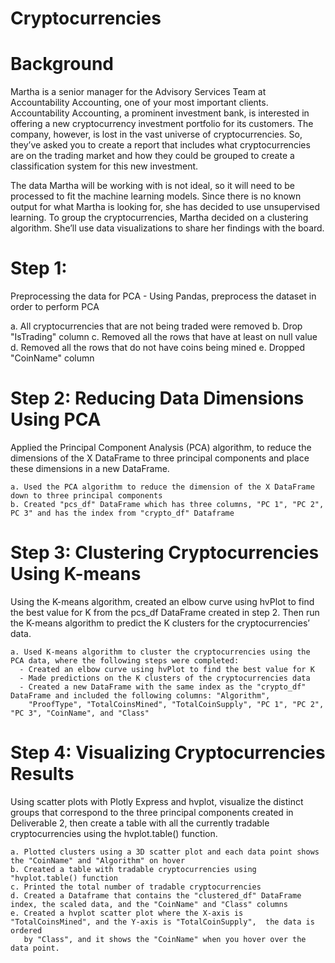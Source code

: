 # Cryptocurrencies

# Background

  Martha is a senior manager for the Advisory Services Team at Accountability Accounting, one of your most important clients. 
  Accountability Accounting, a prominent investment bank, is interested in offering a new cryptocurrency investment portfolio 
  for its customers. The company, however, is lost in the vast universe of cryptocurrencies. So, they’ve asked you to create a 
  report that includes what cryptocurrencies are on the trading market and how they could be grouped to create a classification 
  system for this new investment.

  The data Martha will be working with is not ideal, so it will need to be processed to fit the machine learning models. Since 
  there is no known output for what Martha is looking for, she has decided to use unsupervised learning. To group the 
  cryptocurrencies, Martha decided on a clustering algorithm. She’ll use data visualizations to share her findings with the board.
  
# Step 1: 

Preprocessing the data for PCA - Using  Pandas, preprocess the dataset in order to perform PCA 

  a. All cryptocurrencies that are not being traded were removed
  b. Drop "IsTrading" column 
  c. Removed all the rows that have at least on null value
  d. Removed all the rows that do not have coins being mined
  e. Dropped "CoinName" column
  

# Step 2: Reducing Data Dimensions Using PCA

Applied the Principal Component Analysis (PCA) algorithm, to reduce the dimensions of the X DataFrame to three principal 
components and place these dimensions in a new DataFrame.

    a. Used the PCA algorithm to reduce the dimension of the X DataFrame down to three principal components
    b. Created "pcs_df" DataFrame which has three columns, "PC 1", "PC 2", PC 3" and has the index from "crypto_df" Dataframe
   
# Step 3: Clustering Cryptocurrencies Using K-means

Using the K-means algorithm, created an elbow curve using hvPlot to find the best value for K from the pcs_df DataFrame created 
in step 2. Then run the K-means algorithm to predict the K clusters for the cryptocurrencies’ data.

    a. Used K-means algorithm to cluster the cryptocurrencies using the PCA data, where the following steps were completed:
      - Created an elbow curve using hvPlot to find the best value for K
      - Made predictions on the K clusters of the cryptocurrencies data
      - Created a new DataFrame with the same index as the "crypto_df" DataFrame and included the following columns: "Algorithm", 
        "ProofType", "TotalCoinsMined", "TotalCoinSupply", "PC 1", "PC 2", "PC 3", "CoinName", and "Class"
    
# Step 4: Visualizing Cryptocurrencies Results

Using scatter plots with Plotly Express and hvplot, visualize the distinct groups that correspond to the three principal components 
created in Deliverable 2, then create a table with all the currently tradable cryptocurrencies using the hvplot.table() function.

    a. Plotted clusters using a 3D scatter plot and each data point shows the "CoinName" and "Algorithm" on hover
    b. Created a table with tradable cryptocurrencies using "hvplot.table() function
    c. Printed the total number of tradable cryptocurrencies
    d. Created a Dataframe that contains the "clustered_df" DataFrame index, the scaled data, and the "CoinName" and "Class" columns
    e. Created a hvplot scatter plot where the X-axis is "TotalCoinsMined", and the Y-axis is "TotalCoinSupply",  the data is ordered 
       by "Class", and it shows the "CoinName" when you hover over the data point.
    
    
    
    
    
    
   
   
   
   
   
   
   
